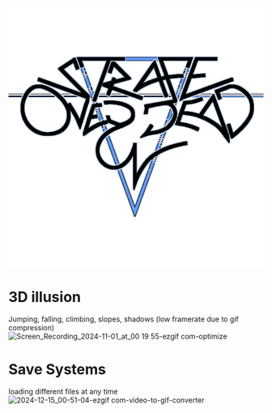 ![/StrafeOverdead/assets/ui/textures/banner.png](StrafeOverdead/assets/ui/textures/banner.png)



# 3D illusion
Jumping, falling, climbing, slopes, shadows
(low framerate due to gif compression)
![Screen_Recording_2024-11-01_at_00 19 55-ezgif com-optimize](https://github.com/user-attachments/assets/d1360184-22cf-40cf-a9c6-cf81e334c1cc)


# Save Systems
loading different files at any time 
![2024-12-15_00-51-04-ezgif com-video-to-gif-converter](https://github.com/user-attachments/assets/33e616fb-2e7c-4c35-bf32-5c0d7f6b904f)
